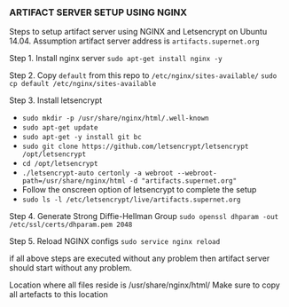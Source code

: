 ### ARTIFACT SERVER SETUP USING NGINX
Steps to setup artifact server using NGINX and Letsencrypt on Ubuntu 14.04.
Assumption artifact server address is `artifacts.supernet.org`

Step 1. Install nginx server
`sudo apt-get install nginx -y`

Step 2. Copy `default` from this repo to `/etc/nginx/sites-available/`
`sudo cp default /etc/nginx/sites-available`

Step 3. Install letsencrypt 
- `sudo mkdir -p /usr/share/nginx/html/.well-known`
- `sudo apt-get update`
- `sudo apt-get -y install git bc`
- `sudo git clone https://github.com/letsencrypt/letsencrypt /opt/letsencrypt`
- `cd /opt/letsencrypt`
- `./letsencrypt-auto certonly -a webroot --webroot-path=/usr/share/nginx/html -d "artifacts.supernet.org"`
- Follow the onscreen option of letsencrypt to complete the setup
- `sudo ls -l /etc/letsencrypt/live/artifacts.supernet.org`

Step 4. Generate Strong Diffie-Hellman Group
`sudo openssl dhparam -out /etc/ssl/certs/dhparam.pem 2048`

Step 5. Reload NGINX configs
`sudo service nginx reload`

if all above steps are executed without any problem then artifact server should start without any problem.

Location where all files reside is /usr/share/nginx/html/
Make sure to copy all artefacts to this location

